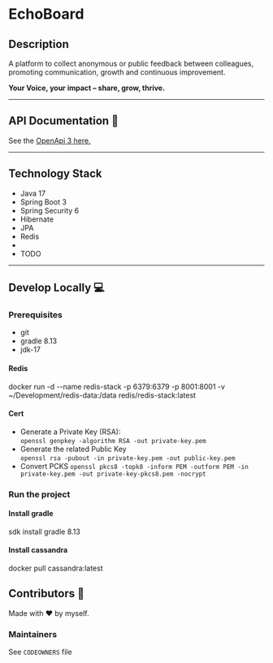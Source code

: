 # EchoBoard

[//]: # ([![Quality Gate Status]&#40;https://sonarcloud.io/api/project_badges/measure?project=TODO-set-your-id&metric=alert_status&#41;]&#40;https://sonarcloud.io/dashboard?id=TODO-set-your-id&#41;)
[//]: # ([![Integration Tests]&#40;https://github.com/pagopa/<TODO-repo>/actions/workflows/ci_integration_test.yml/badge.svg?branch=main&#41;]&#40;https://github.com/pagopa/<TODO-repo>/actions/workflows/ci_integration_test.yml&#41;)

## Description
A platform to collect anonymous or public feedback between colleagues, promoting communication, growth and continuous improvement. 

**Your Voice, your impact – share, grow, thrive.**


---

## API Documentation 📖

See the [OpenApi 3 here.](https://editor.swagger.io/?url=https://raw.githubusercontent.com/aomegax/echoboard-be/main/openapi/openapi.json)

---

## Technology Stack

- Java 17
- Spring Boot 3
- Spring Security 6
- Hibernate
- JPA
- Redis
- 
- TODO

---

## Develop Locally 💻

### Prerequisites

- git
- gradle 8.13
- jdk-17

#### Redis
docker run -d --name redis-stack -p 6379:6379 -p 8001:8001 -v ~/Development/redis-data:/data redis/redis-stack:latest

#### Cert
- Generate a Private Key (RSA):  
`openssl genpkey -algorithm RSA -out private-key.pem`  
- Generate the related Public Key  
`openssl rsa -pubout -in private-key.pem -out public-key.pem`  
- Convert PCKS
`openssl pkcs8 -topk8 -inform PEM -outform PEM -in private-key.pem -out private-key-pkcs8.pem -nocrypt`


### Run the project

#### Install gradle
sdk install gradle 8.13

#### Install cassandra
docker pull cassandra:latest


## Contributors 👥

Made with ❤️ by myself.

### Maintainers

See `CODEOWNERS` file
